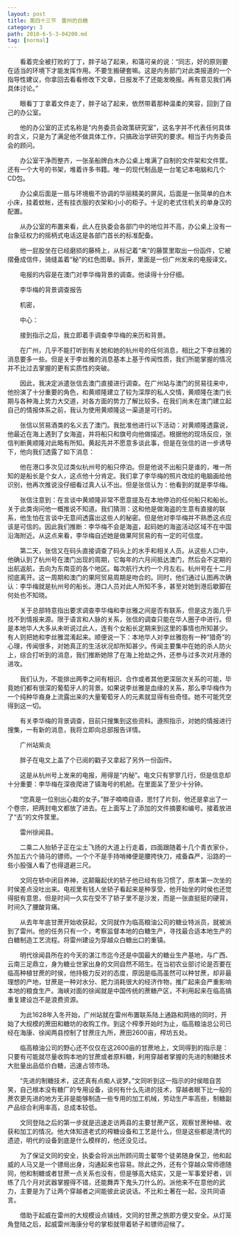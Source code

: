 ```yaml
---
layout: post
title: 第四十三节　雷州的白糖
category: 3
path: 2010-6-5-3-04200.md
tag: [normal]
---
```


　　看着完全被打败的丁丁，胖子站了起来，和蔼可亲的说：“同志，好的原则要在适当的环境下才能发挥作用。不要生搬硬套嘛。这是内务部门对此类报道的一个指导性建议，你拿回去看看修改下文章，日报发不了还能发晚报。再有意见我们再具体讨论。”

　　眼看丁丁拿着文件走了，胖子站了起来，依然带着那种温柔的笑容，回到了自己的办公室。

　　他的办公室的正式名称是“内务委员会政策研究室”，这名字并不代表任何具体的含义，只是为了满足他不做具体工作，只搞政治学研究的要求。相当于内务委员会的顾问。

　　办公室干净而整齐，一张圣船牌白木办公桌上堆满了自制的文件架和文件筐。还有一个大号的书架，堆着许多书籍。唯一的现代制品是一台笔记本电脑和几个CD包。

　　办公桌后面是一扇与环境极不协调的华丽精美的屏风，后面是一张简单的白木小床，挂着蚊帐，还有挂衣服的衣架和小小的柜子。十足的老式住机关的单身汉的配置。

　　从办公室的布置来看，此人在执委会各部门中的地位并不高，办公桌上没有一台象征权力的摇柄式电话这是各部门首长的标准配备。

　　他一屁股坐在已经磨损的藤椅上，从标记着“来”的藤筐里取出一份函件，它被摺叠成信件，骑缝盖着“秘”的红色图章。拆开，里面是一份广州发来的电报译文。

　　电报的内容是在澳门对李华梅背景的调查。他读得十分仔细。

　　李华梅的背景调查报告

　　机密，

　　中心：

　　接到指示之后，我立即着手调查李华梅的来历和背景。

　　在广州，几乎不能打听到有关她和她的杭州号的任何消息，相比之下李丝雅的消息要多一些。但是关于李丝雅的消息基本上基于传闻性质，我们所能掌握的情况并不比过去掌握的更有实质性的突破。

　　因此，我决定派遣张信去澳门直接进行调查。在广州站与澳门的贸易往来中，他扮演了十分重要的角色，和黄顺隆建立了较为深厚的私人交情，黄顺隆在澳门长期与各种海上势力大交道，对各方面的势力了解比较多。在我们尚未在澳门建立起自己的情报体系之前，我认为使用黄顺隆这一渠道是可行的。

　　张信以贸易酒类的名义去了澳门。我批准他进行以下活动：对黄顺隆透露说，他最近在海上遇到了女海盗，并将船只和旗号向他做描述。根据他的现场反应，张信判断黄顺隆对此略有所知。黄起先并不愿意多谈此事，但是在张信的进一步诱导下，他向我们透露了如下消息：

　　他在港口多次见过类似杭州号的船只停泊。但是他说不出船只是谁的，唯一所知的是船长是个女人，这点他十分肯定。我们拿了李华梅的照片改绘的电脑画给他识别，他再次推说没仔细看过真人认不出。但是张信认为：他看到的就是李华梅。

　　张信注意到：在言谈中黄顺隆非常不愿意提及在本地停泊的任何船只和船长。关于此类询问他一概推说不知道。我们猜测：这和他是做海盗的生意有直接的联系，他生怕在言谈中无意间透露出这些人的秘密。但是他对李华梅并不熟悉这点应该是可信的。因此我们推断：李华梅不会是海盗，起码她的海盗活动区域不在中国沿海附近。从这点来看，李华梅自述她是做果阿贸易的有一定的可信度。

　　第二天，张信又在码头直接调查了码头上的水手和相关人员。从这些人口中，他确认到了杭州号在澳门出现的周期，它每年的六月间抵达澳门，然后会不定期的出航返航，去向为东南亚的各个地区。每次航行大约一个月左右。杭州号在十二月彻底离开。这一周期和澳门的果阿贸易周期是吻合的。同时，他们通过认图再次确认：李华梅就是杭州号的船长。港口人员对此人所知不多，甚至对她到港后歇脚在何处也不知晓。

　　关于总部特意指出要求调查李华梅和李丝雅之间是否有联系，但是这方面几乎找不到情报来源。限于语言和人脉的关系，张信的调查只能在华人圈子中进行。但是本地华人大多从未听说过此人，连有个女船长定期来到这里的事情也所知甚少。有人则把她和李丝雅混淆起来。顺便说一下：本地华人对李丝雅抱有一种“猎奇”的心理，传闻很多，对她真正的生活状况却所知甚少。传闻主要集中在她的杀人防火上，综合打听到的消息，我们推断她除了在海上抢劫之外，还参与过多次对月港的进攻。

　　我们认为，不能排出两李之间有相识、合作或者其他更深层次关系的可能，毕竟她们都有很深的葡萄牙人的背景。如果说李丝雅是血缘的关系，那么李华梅作为一个纯种华裔身上流露出来的大量葡萄牙人的元素就显得有些奇怪。她不可能凭空得到这一切。

　　有关李华梅的背景调查，目前只搜集到这些资料。遵照指示，对她的情报进行搜集，一有新的消息，我将立即向总部报告详情。

　　广州站紫炎

　　胖子在电文上盖了个已阅的戳子又拿起了另外一份函件。

　　这是从杭州号上发来的电报，用得是“内秘”。电文只有寥寥几行，但是信息却十分重要：李华梅在深夜爬进了镇海号的机舱。在里面呆了至少十分钟。

　　“您真是一位别出心裁的女子。”胖子喃喃自语，思忖了片刻，他还是拿出了一个卷宗，把两封电文都放了进去。在上面写上了添加的文件摘要和编号。接着放进了“去”的文件筐里。

　　雷州徐闻县。

　　二乘二人抬轿子正在尘土飞扬的大道上行走着，四面跟随着十几个青衣家仆，外加五六个骑马的镖师。一个个不是手持哨棒便是腰挎快刀，戒备森严，沿路的一些小股强人看了也得退避三尺。

　　文同在轿中闭目养神，这颠簸起伏的轿子他已经有些习惯了，原本第一次坐的时侯差点没吐出来。电视里有钱人坐轿子看起来是种享受，他开始坐的时侯也还觉得挺有意思，但是时间一久实在受不了轿子里不是沙发，而是一张直挺挺的硬背，时间久了腰酸背痛。

　　从去年年底甘蔗开始收获起，文同就作为临高粮油公司的糖业特派员，就被派到了雷州。他的任务只有一个，考察监督本地的白糖生产，寻找最合适本地生产的白糖制造工艺流程。将雷州建设为穿越众白糖出口的重镇。

　　明代徐闻县所在的今天的湛江市迄今还是中国最大的糖业生产基地，与广西、云南三足鼎立，身为糖业世家出身的文同自然不陌生。在当初农业部讨论是否要在临高种植甘蔗的时侯，他持极力反对的态度，原因是临高虽然可以种甘蔗，却非最理想的产地，甘蔗是一种对水分、肥力消耗很大的经济作物，推广起来会严重影响本地的粮食生产。海峡对面的徐闻就是中国传统的蔗糖产区，不利用起来在临高搞重复建设岂不是浪费资源。

　　为此1628年入冬开始，广州站就在雷州布置联系陆上通路和网络的同时，开始了大规模的蔗田和糖坊的收购工作。到这个榨季开始时为止，临高粮油总公司已经在海康、徐闻两县控制了甘蔗庄九所，蔗田2600亩，榨坊五处。

　　临高粮油公司的野心还不仅仅在这2600亩的甘蔗地上，文同得到的指示是：只要有可能就尽量收购本地的甘蔗或者原料糖，利用穿越者掌握的先进的制糖技术大批量出品低价白糖，迅速占领市场。

　　“先进的制糖技术，这还真有点痴人说梦。”文同听到这一指示的时侯暗自苦笑，自己根本没有糖厂的专用设备，谈何有什么先进的技术，穿越者眼下比一般的蔗农更先进的地方无非是能够制造一些专用的加工机械，劳动生产率高些，制糖副产品综合利用率高，总成本较低。

　　文同登陆之后的第一步就是迅速走访两县的主要甘蔗产区，观察甘蔗种植、收获和加工的情况。他大体知道老式的榨糖设备和工艺是什么，但是这些都是清代的遗迹，明代的设备到底是什么模样的，他还没见过。

　　为了保证文同的安全，执委会将派出所顾问周士翟带个徒弟随身保卫，他和起威的人马又是一个镖局出身，沟通起来也容易。除此之外，还有个穿越众常师德随同，他和制糖或者甘蔗一点关系也没有，但是够高大结实，又是一军事爱好者，训练了几个月对武器掌握得不错，还能舞弄下鬼头刀什么的。派他来不在意他的武力，主要是为了让两个穿越者之间能彼此说说话。不比和土著在一起，没共同语言。

　　借助于起威在雷州的大规模设点铺线，文同的甘蔗之旅即方便又安全。从灯笼角登陆之后，起威雷州海康分号的掌柜就带着轿子和镖师迎候了。